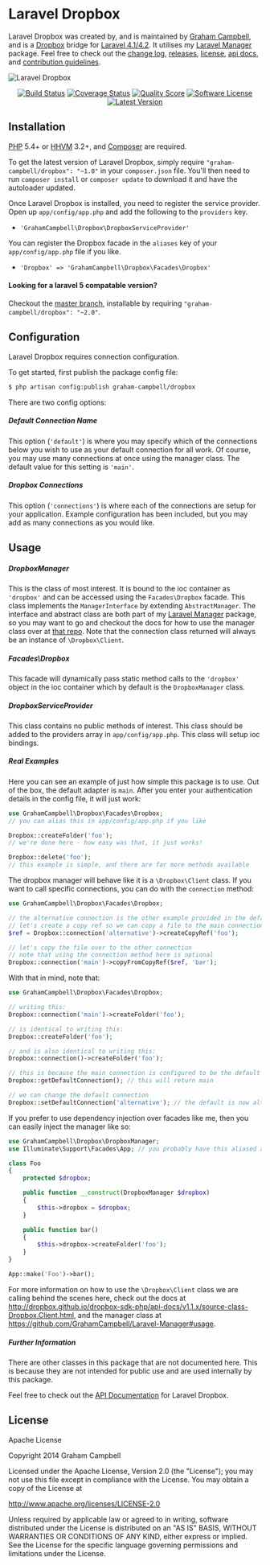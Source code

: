 Laravel Dropbox
===============

Laravel Dropbox was created by, and is maintained by [Graham Campbell](https://github.com/GrahamCampbell), and is a [Dropbox](https://github.com/dropbox/dropbox-sdk-php) bridge for [Laravel 4.1/4.2](http://laravel.com). It utilises my [Laravel Manager](https://github.com/GrahamCampbell/Laravel-Manager) package. Feel free to check out the [change log](CHANGELOG.md), [releases](https://github.com/GrahamCampbell/Laravel-Dropbox/releases), [license](LICENSE.md), [api docs](http://docs.grahamjcampbell.co.uk), and [contribution guidelines](CONTRIBUTING.md).

![Laravel Dropbox](https://cloud.githubusercontent.com/assets/2829600/4432300/c1326322-468c-11e4-834a-440f676aad1c.PNG)

<p align="center">
<a href="https://travis-ci.org/GrahamCampbell/Laravel-Dropbox"><img src="https://img.shields.io/travis/GrahamCampbell/Laravel-Dropbox/master.svg?style=flat-square" alt="Build Status"></img></a>
<a href="https://scrutinizer-ci.com/g/GrahamCampbell/Laravel-Dropbox/code-structure"><img src="https://img.shields.io/scrutinizer/coverage/g/GrahamCampbell/Laravel-Dropbox.svg?style=flat-square" alt="Coverage Status"></img></a>
<a href="https://scrutinizer-ci.com/g/GrahamCampbell/Laravel-Dropbox"><img src="https://img.shields.io/scrutinizer/g/GrahamCampbell/Laravel-Dropbox.svg?style=flat-square" alt="Quality Score"></img></a>
<a href="LICENSE.md"><img src="https://img.shields.io/badge/license-Apache%202.0-brightgreen.svg?style=flat-square" alt="Software License"></img></a>
<a href="https://github.com/GrahamCampbell/Laravel-Dropbox/releases"><img src="https://img.shields.io/github/release/GrahamCampbell/Laravel-Dropbox.svg?style=flat-square" alt="Latest Version"></img></a>
</p>


## Installation

[PHP](https://php.net) 5.4+ or [HHVM](http://hhvm.com) 3.2+, and [Composer](https://getcomposer.org) are required.

To get the latest version of Laravel Dropbox, simply require `"graham-campbell/dropbox": "~1.0"` in your `composer.json` file. You'll then need to run `composer install` or `composer update` to download it and have the autoloader updated.

Once Laravel Dropbox is installed, you need to register the service provider. Open up `app/config/app.php` and add the following to the `providers` key.

* `'GrahamCampbell\Dropbox\DropboxServiceProvider'`

You can register the Dropbox facade in the `aliases` key of your `app/config/app.php` file if you like.

* `'Dropbox' => 'GrahamCampbell\Dropbox\Facades\Dropbox'`

#### Looking for a laravel 5 compatable version?

Checkout the [master branch](https://github.com/GrahamCampbell/Laravel-Dropbox/tree/master), installable by requiring `"graham-campbell/dropbox": "~2.0"`.


## Configuration

Laravel Dropbox requires connection configuration.

To get started, first publish the package config file:

```bash
$ php artisan config:publish graham-campbell/dropbox
```

There are two config options:

##### Default Connection Name

This option (`'default'`) is where you may specify which of the connections below you wish to use as your default connection for all work. Of course, you may use many connections at once using the manager class. The default value for this setting is `'main'`.

##### Dropbox Connections

This option (`'connections'`) is where each of the connections are setup for your application. Example configuration has been included, but you may add as many connections as you would like.


## Usage

##### DropboxManager

This is the class of most interest. It is bound to the ioc container as `'dropbox'` and can be accessed using the `Facades\Dropbox` facade. This class implements the `ManagerInterface` by extending `AbstractManager`. The interface and abstract class are both part of my [Laravel Manager](https://github.com/GrahamCampbell/Laravel-Manager) package, so you may want to go and checkout the docs for how to use the manager class over at [that repo](https://github.com/GrahamCampbell/Laravel-Manager#usage). Note that the connection class returned will always be an instance of `\Dropbox\Client`.

##### Facades\Dropbox

This facade will dynamically pass static method calls to the `'dropbox'` object in the ioc container which by default is the `DropboxManager` class.

##### DropboxServiceProvider

This class contains no public methods of interest. This class should be added to the providers array in `app/config/app.php`. This class will setup ioc bindings.

##### Real Examples

Here you can see an example of just how simple this package is to use. Out of the box, the default adapter is `main`. After you enter your authentication details in the config file, it will just work:

```php
use GrahamCampbell\Dropbox\Facades\Dropbox;
// you can alias this in app/config/app.php if you like

Dropbox::createFolder('foo');
// we're done here - how easy was that, it just works!

Dropbox::delete('foo');
// this example is simple, and there are far more methods available
```

The dropbox manager will behave like it is a `\Dropbox\Client` class. If you want to call specific connections, you can do with the `connection` method:

```php
use GrahamCampbell\Dropbox\Facades\Dropbox;

// the alternative connection is the other example provided in the default config
// let's create a copy ref so we can copy a file to the main connection
$ref = Dropbox::connection('alternative')->createCopyRef('foo');

// let's copy the file over to the other connection
// note that using the connection method here is optional
Dropbox::connection('main')->copyFromCopyRef($ref, 'bar');
```

With that in mind, note that:

```php
use GrahamCampbell\Dropbox\Facades\Dropbox;

// writing this:
Dropbox::connection('main')->createFolder('foo');

// is identical to writing this:
Dropbox::createFolder('foo');

// and is also identical to writing this:
Dropbox::connection()->createFolder('foo');

// this is because the main connection is configured to be the default
Dropbox::getDefaultConnection(); // this will return main

// we can change the default connection
Dropbox::setDefaultConnection('alternative'); // the default is now alternative
```

If you prefer to use dependency injection over facades like me, then you can easily inject the manager like so:

```php
use GrahamCampbell\Dropbox\DropboxManager;
use Illuminate\Support\Facades\App; // you probably have this aliased already

class Foo
{
    protected $dropbox;

    public function __construct(DropboxManager $dropbox)
    {
        $this->dropbox = $dropbox;
    }

    public function bar()
    {
        $this->dropbox->createFolder('foo');
    }
}

App::make('Foo')->bar();
```

For more information on how to use the `\Dropbox\Client` class we are calling behind the scenes here, check out the docs at http://dropbox.github.io/dropbox-sdk-php/api-docs/v1.1.x/source-class-Dropbox.Client.html, and the manager class at https://github.com/GrahamCampbell/Laravel-Manager#usage.

##### Further Information

There are other classes in this package that are not documented here. This is because they are not intended for public use and are used internally by this package.

Feel free to check out the [API Documentation](http://docs.grahamjcampbell.co.uk) for Laravel Dropbox.


## License

Apache License

Copyright 2014 Graham Campbell

Licensed under the Apache License, Version 2.0 (the "License");
you may not use this file except in compliance with the License.
You may obtain a copy of the License at

 http://www.apache.org/licenses/LICENSE-2.0

Unless required by applicable law or agreed to in writing, software
distributed under the License is distributed on an "AS IS" BASIS,
WITHOUT WARRANTIES OR CONDITIONS OF ANY KIND, either express or implied.
See the License for the specific language governing permissions and
limitations under the License.
